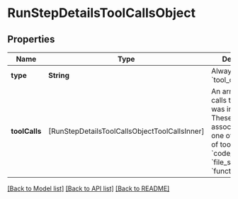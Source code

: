 # RunStepDetailsToolCallsObject

## Properties
Name | Type | Description | Notes
------------ | ------------- | ------------- | -------------
**type** | **String** | Always &#x60;tool_calls&#x60;. | 
**toolCalls** | [RunStepDetailsToolCallsObjectToolCallsInner] | An array of tool calls the run step was involved in. These can be associated with one of three types of tools: &#x60;code_interpreter&#x60;, &#x60;file_search&#x60;, or &#x60;function&#x60;.  | 

[[Back to Model list]](../README.md#documentation-for-models) [[Back to API list]](../README.md#documentation-for-api-endpoints) [[Back to README]](../README.md)


